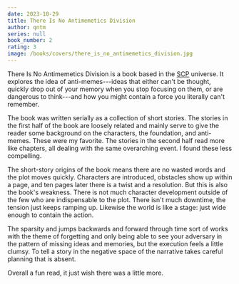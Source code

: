 ```yaml
---
date: 2023-10-29
title: There Is No Antimemetics Division
author: qntm
series: null
book_number: 2
rating: 3
image: /books/covers/there_is_no_antimemetics_division.jpg
---
```


<span class="book-title">There Is No Antimemetics Division</span> is a book
based in the [SCP][scp] universe. It explores the idea of anti-memes---ideas
that either can't be thought, quickly drop out of your memory when you stop
focusing on them, or are dangerous to think---and how you might contain a
force you literally can't remember.

[scp]: https://en.wikipedia.org/wiki/SCP_Foundation

The book was written serially as a collection of short stories. The stories in
the first half of the book are loosely related and mainly serve to give the
reader some background on the characters, the foundation, and anti-memes.
These were my favorite. The stories in the second half read more like
chapters, all dealing with the same overarching event. I found these less
compelling.

The short-story origins of the book means there are no wasted words and the
plot moves quickly. Characters are introduced, obstacles show up within a
page, and ten pages later there is a twist and a resolution. But this is also
the book's weakness. There is not much character development outside of the
few who are indispensable to the plot. There isn't much downtime, the tension
just keeps ramping up. Likewise the world is like a stage: just wide enough to
contain the action.

The sparsity and jumps backwards and forward through time sort of works with
the theme of forgetting and only being able to see your adversary in the
pattern of missing ideas and memories, but the execution feels a little
clumsy. To tell a story in the negative space of the narrative takes careful
planning that is absent.

Overall a fun read, it just wish there was a little more.
